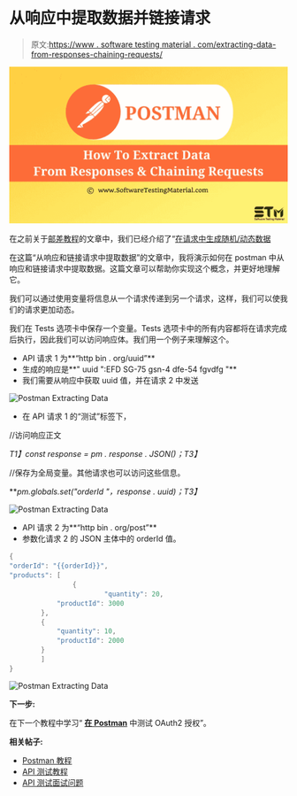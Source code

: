 # 从响应中提取数据并链接请求

> 原文:[https://www . software testing material . com/extracting-data-from-responses-chaining-requests/](https://www.softwaretestingmaterial.com/extracting-data-from-responses-chaining-requests/)

![How To Extract Data From Responses Chaining Requests](img/707ff8caa7fcdc84bdd133bdd9164e58.png)

在之前关于[邮差教程](https://www.softwaretestingmaterial.com/postman-tutorial/)的文章中，我们已经介绍了“[在请求中生成随机/动态数据](https://www.softwaretestingmaterial.com/generate-random-dynamic-data-in-postman-requests/)

在这篇“从响应和链接请求中提取数据”的文章中，我将演示如何在 postman 中从响应和链接请求中提取数据。这篇文章可以帮助你实现这个概念，并更好地理解它。

我们可以通过使用变量将信息从一个请求传递到另一个请求，这样，我们可以使我们的请求更加动态。

我们在 Tests 选项卡中保存一个变量。Tests 选项卡中的所有内容都将在请求完成后执行，因此我们可以访问响应体。我们用一个例子来理解这个。

*   API 请求 1 为**“http bin . org/uuid”**
*   生成的响应是**" uuid ":EFD SG-75 gsn-4 dfe-54 fgvdfg "**
*   我们需要从响应中获取 uuid 值，并在请求 2 中发送

![Postman Extracting Data](img/b577f73e53047b36728fee5715614444.png)

*   在 API 请求 1 的“测试”标签下，

//访问响应正文

*T1】const response = pm . response . JSON()；T3】*

//保存为全局变量。其他请求也可以访问这些信息。

***pm.globals.set("orderId "，response . uuid)；*T3】**

![Postman Extracting Data](img/d7950cdc9f9c75d6d9f70b52394198eb.png)

*   API 请求 2 为**“http bin . org/post”**
*   参数化请求 2 的 JSON 主体中的 orderId 值。

```java
{
"orderId": "{{orderId}}",
"products": [
                {
                        "quantity": 20,
			"productId": 3000
		},
		{
			"quantity": 10,
			"productId": 2000
		}
		]
}
```

![Postman Extracting Data](img/eba713e1eef62902bb473ba8040d2303.png)

**下一步:**

在下一个教程中学习“ [**在 Postman**](https://www.softwaretestingmaterial.com/testing-oauth2-authorization-in-postman/) 中测试 OAuth2 授权”。

**相关帖子:**

*   [Postman 教程](https://www.softwaretestingmaterial.com/postman-tutorial/)
*   [API 测试教程](https://www.softwaretestingmaterial.com/api-testing/)
*   [API 测试面试问题](https://www.softwaretestingmaterial.com/api-testing-interview-questions/)